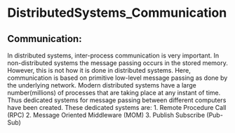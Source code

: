 # DistributedSystems_Communication
## Communication:
In distributed systems, inter-process communication is very important. In non-distributed systems the message passing occurs in the stored memory. However, this is not how it is done in distributed systems. Here, communication is based on primitive low-level message passing as done by the underlying network. Modern distributed systems have a large number(millions) of processes that are taking place at any instant of time. Thus dedicated systems for message passing between different computers have been created. These dedicated systems are:
    1. Remote Procedure Call (RPC)
    2. Message Oriented Middleware (MOM)
    3. Publish Subscribe (Pub-Sub)
